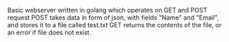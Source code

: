 Basic webserver written in golang which operates on GET and POST request
POST takes data in form of json, with fields "Name" and "Email", and stores it to a file called test.txt
GET returns the contents of the file, or an error if file does not exist.
